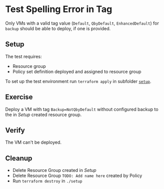 # Test Spelling Error in Tag

Only VMs with a valid tag value (`Default`, `QbyDefault`, `EnhancedDefault`) for `backup` should be able to deploy, if one is provided.

## Setup

The test requires:

- Resource group
- Policy set definition deployed and assigned to resource group

To set up the test environment run `terraform apply` in subfolder [`setup`](./setup/).

## Exercise

Deploy a VM with tag `Backup=NotQbyDefault` without configured backup to the in *Setup* created resource group. 

## Verify

The VM can't be deployed.

## Cleanup

- Delete Resource Group created in *Setup*
- Delete Resource Group `TODO: Add name here` created by Policy
- Run `terraform destroy` in `./setup`
